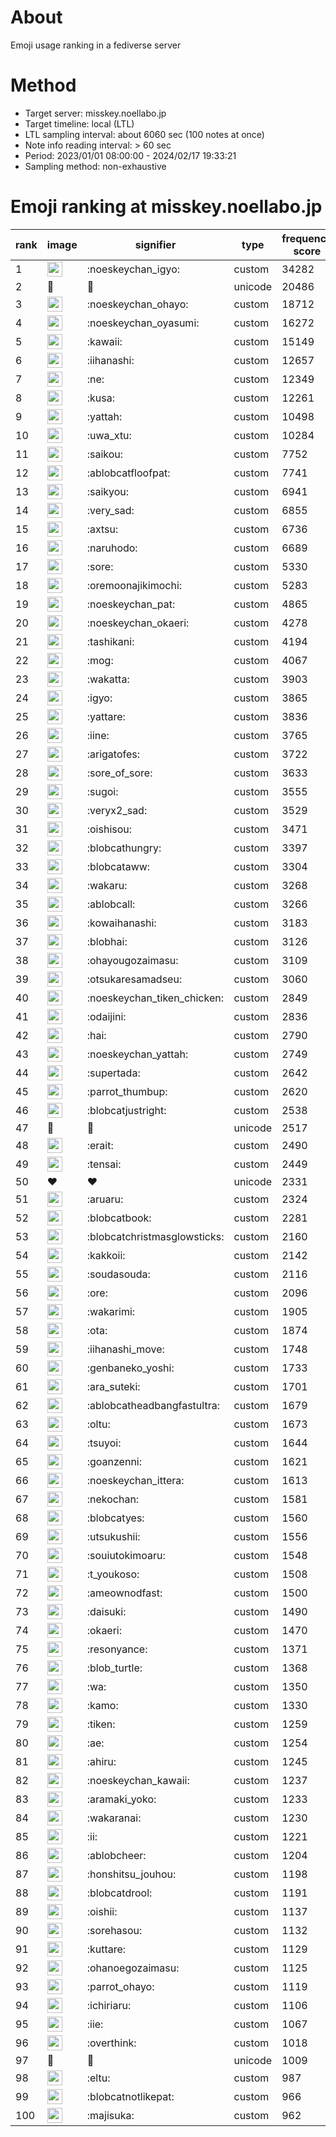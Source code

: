 # About
Emoji usage ranking in a fediverse server

# Method
- Target server: misskey.noellabo.jp
- Target timeline: local (LTL)
- LTL sampling interval: about 6060 sec (100 notes at once)
- Note info reading interval: > 60 sec
- Period: 2023/01/01 08:00:00 - 2024/02/17 19:33:21 
- Sampling method: non-exhaustive

# Emoji ranking at misskey.noellabo.jp

|rank|image|signifier|type|frequency score|
|----|----|----|----|----|
|1|<img height="24" src="https://misskey.noellabo.jp/emoji/noeskeychan_igyo.webp">|:noeskeychan_igyo:|custom|34282|
|2|🎉|🎉|unicode|20486|
|3|<img height="24" src="https://misskey.noellabo.jp/emoji/noeskeychan_ohayo.webp">|:noeskeychan_ohayo:|custom|18712|
|4|<img height="24" src="https://misskey.noellabo.jp/emoji/noeskeychan_oyasumi.webp">|:noeskeychan_oyasumi:|custom|16272|
|5|<img height="24" src="https://misskey.noellabo.jp/emoji/kawaii.webp">|:kawaii:|custom|15149|
|6|<img height="24" src="https://misskey.noellabo.jp/emoji/iihanashi.webp">|:iihanashi:|custom|12657|
|7|<img height="24" src="https://misskey.noellabo.jp/emoji/ne.webp">|:ne:|custom|12349|
|8|<img height="24" src="https://misskey.noellabo.jp/emoji/kusa.webp">|:kusa:|custom|12261|
|9|<img height="24" src="https://misskey.noellabo.jp/emoji/yattah.webp">|:yattah:|custom|10498|
|10|<img height="24" src="https://misskey.noellabo.jp/emoji/uwa_xtu.webp">|:uwa_xtu:|custom|10284|
|11|<img height="24" src="https://misskey.noellabo.jp/emoji/saikou.webp">|:saikou:|custom|7752|
|12|<img height="24" src="https://misskey.noellabo.jp/emoji/ablobcatfloofpat.webp">|:ablobcatfloofpat:|custom|7741|
|13|<img height="24" src="https://misskey.noellabo.jp/emoji/saikyou.webp">|:saikyou:|custom|6941|
|14|<img height="24" src="https://misskey.noellabo.jp/emoji/very_sad.webp">|:very_sad:|custom|6855|
|15|<img height="24" src="https://misskey.noellabo.jp/emoji/axtsu.webp">|:axtsu:|custom|6736|
|16|<img height="24" src="https://misskey.noellabo.jp/emoji/naruhodo.webp">|:naruhodo:|custom|6689|
|17|<img height="24" src="https://misskey.noellabo.jp/emoji/sore.webp">|:sore:|custom|5330|
|18|<img height="24" src="https://misskey.noellabo.jp/emoji/oremoonajikimochi.webp">|:oremoonajikimochi:|custom|5283|
|19|<img height="24" src="https://misskey.noellabo.jp/emoji/noeskeychan_pat.webp">|:noeskeychan_pat:|custom|4865|
|20|<img height="24" src="https://misskey.noellabo.jp/emoji/noeskeychan_okaeri.webp">|:noeskeychan_okaeri:|custom|4278|
|21|<img height="24" src="https://misskey.noellabo.jp/emoji/tashikani.webp">|:tashikani:|custom|4194|
|22|<img height="24" src="https://misskey.noellabo.jp/emoji/mog.webp">|:mog:|custom|4067|
|23|<img height="24" src="https://misskey.noellabo.jp/emoji/wakatta.webp">|:wakatta:|custom|3903|
|24|<img height="24" src="https://misskey.noellabo.jp/emoji/igyo.webp">|:igyo:|custom|3865|
|25|<img height="24" src="https://misskey.noellabo.jp/emoji/yattare.webp">|:yattare:|custom|3836|
|26|<img height="24" src="https://misskey.noellabo.jp/emoji/iine.webp">|:iine:|custom|3765|
|27|<img height="24" src="https://misskey.noellabo.jp/emoji/arigatofes.webp">|:arigatofes:|custom|3722|
|28|<img height="24" src="https://misskey.noellabo.jp/emoji/sore_of_sore.webp">|:sore_of_sore:|custom|3633|
|29|<img height="24" src="https://misskey.noellabo.jp/emoji/sugoi.webp">|:sugoi:|custom|3555|
|30|<img height="24" src="https://misskey.noellabo.jp/emoji/veryx2_sad.webp">|:veryx2_sad:|custom|3529|
|31|<img height="24" src="https://misskey.noellabo.jp/emoji/oishisou.webp">|:oishisou:|custom|3471|
|32|<img height="24" src="https://misskey.noellabo.jp/emoji/blobcathungry.webp">|:blobcathungry:|custom|3397|
|33|<img height="24" src="https://misskey.noellabo.jp/emoji/blobcataww.webp">|:blobcataww:|custom|3304|
|34|<img height="24" src="https://misskey.noellabo.jp/emoji/wakaru.webp">|:wakaru:|custom|3268|
|35|<img height="24" src="https://misskey.noellabo.jp/emoji/ablobcall.webp">|:ablobcall:|custom|3266|
|36|<img height="24" src="https://misskey.noellabo.jp/emoji/kowaihanashi.webp">|:kowaihanashi:|custom|3183|
|37|<img height="24" src="https://misskey.noellabo.jp/emoji/blobhai.webp">|:blobhai:|custom|3126|
|38|<img height="24" src="https://misskey.noellabo.jp/emoji/ohayougozaimasu.webp">|:ohayougozaimasu:|custom|3109|
|39|<img height="24" src="https://misskey.noellabo.jp/emoji/otsukaresamadseu.webp">|:otsukaresamadseu:|custom|3060|
|40|<img height="24" src="https://misskey.noellabo.jp/emoji/noeskeychan_tiken_chicken.webp">|:noeskeychan_tiken_chicken:|custom|2849|
|41|<img height="24" src="https://misskey.noellabo.jp/emoji/odaijini.webp">|:odaijini:|custom|2836|
|42|<img height="24" src="https://misskey.noellabo.jp/emoji/hai.webp">|:hai:|custom|2790|
|43|<img height="24" src="https://misskey.noellabo.jp/emoji/noeskeychan_yattah.webp">|:noeskeychan_yattah:|custom|2749|
|44|<img height="24" src="https://misskey.noellabo.jp/emoji/supertada.webp">|:supertada:|custom|2642|
|45|<img height="24" src="https://misskey.noellabo.jp/emoji/parrot_thumbup.webp">|:parrot_thumbup:|custom|2620|
|46|<img height="24" src="https://misskey.noellabo.jp/emoji/blobcatjustright.webp">|:blobcatjustright:|custom|2538|
|47|🍗|🍗|unicode|2517|
|48|<img height="24" src="https://misskey.noellabo.jp/emoji/erait.webp">|:erait:|custom|2490|
|49|<img height="24" src="https://misskey.noellabo.jp/emoji/tensai.webp">|:tensai:|custom|2449|
|50|❤|❤|unicode|2331|
|51|<img height="24" src="https://misskey.noellabo.jp/emoji/aruaru.webp">|:aruaru:|custom|2324|
|52|<img height="24" src="https://misskey.noellabo.jp/emoji/blobcatbook.webp">|:blobcatbook:|custom|2281|
|53|<img height="24" src="https://misskey.noellabo.jp/emoji/blobcatchristmasglowsticks.webp">|:blobcatchristmasglowsticks:|custom|2160|
|54|<img height="24" src="https://misskey.noellabo.jp/emoji/kakkoii.webp">|:kakkoii:|custom|2142|
|55|<img height="24" src="https://misskey.noellabo.jp/emoji/soudasouda.webp">|:soudasouda:|custom|2116|
|56|<img height="24" src="https://misskey.noellabo.jp/emoji/ore.webp">|:ore:|custom|2096|
|57|<img height="24" src="https://misskey.noellabo.jp/emoji/wakarimi.webp">|:wakarimi:|custom|1905|
|58|<img height="24" src="https://misskey.noellabo.jp/emoji/ota.webp">|:ota:|custom|1874|
|59|<img height="24" src="https://misskey.noellabo.jp/emoji/iihanashi_move.webp">|:iihanashi_move:|custom|1748|
|60|<img height="24" src="https://misskey.noellabo.jp/emoji/genbaneko_yoshi.webp">|:genbaneko_yoshi:|custom|1733|
|61|<img height="24" src="https://misskey.noellabo.jp/emoji/ara_suteki.webp">|:ara_suteki:|custom|1701|
|62|<img height="24" src="https://misskey.noellabo.jp/emoji/ablobcatheadbangfastultra.webp">|:ablobcatheadbangfastultra:|custom|1679|
|63|<img height="24" src="https://misskey.noellabo.jp/emoji/oltu.webp">|:oltu:|custom|1673|
|64|<img height="24" src="https://misskey.noellabo.jp/emoji/tsuyoi.webp">|:tsuyoi:|custom|1644|
|65|<img height="24" src="https://misskey.noellabo.jp/emoji/goanzenni.webp">|:goanzenni:|custom|1621|
|66|<img height="24" src="https://misskey.noellabo.jp/emoji/noeskeychan_ittera.webp">|:noeskeychan_ittera:|custom|1613|
|67|<img height="24" src="https://misskey.noellabo.jp/emoji/nekochan.webp">|:nekochan:|custom|1581|
|68|<img height="24" src="https://misskey.noellabo.jp/emoji/blobcatyes.webp">|:blobcatyes:|custom|1560|
|69|<img height="24" src="https://misskey.noellabo.jp/emoji/utsukushii.webp">|:utsukushii:|custom|1556|
|70|<img height="24" src="https://misskey.noellabo.jp/emoji/souiutokimoaru.webp">|:souiutokimoaru:|custom|1548|
|71|<img height="24" src="https://misskey.noellabo.jp/emoji/t_youkoso.webp">|:t_youkoso:|custom|1508|
|72|<img height="24" src="https://misskey.noellabo.jp/emoji/ameownodfast.webp">|:ameownodfast:|custom|1500|
|73|<img height="24" src="https://misskey.noellabo.jp/emoji/daisuki.webp">|:daisuki:|custom|1490|
|74|<img height="24" src="https://misskey.noellabo.jp/emoji/okaeri.webp">|:okaeri:|custom|1470|
|75|<img height="24" src="https://misskey.noellabo.jp/emoji/resonyance.webp">|:resonyance:|custom|1371|
|76|<img height="24" src="https://misskey.noellabo.jp/emoji/blob_turtle.webp">|:blob_turtle:|custom|1368|
|77|<img height="24" src="https://misskey.noellabo.jp/emoji/wa.webp">|:wa:|custom|1350|
|78|<img height="24" src="https://misskey.noellabo.jp/emoji/kamo.webp">|:kamo:|custom|1330|
|79|<img height="24" src="https://misskey.noellabo.jp/emoji/tiken.webp">|:tiken:|custom|1259|
|80|<img height="24" src="https://misskey.noellabo.jp/emoji/ae.webp">|:ae:|custom|1254|
|81|<img height="24" src="https://misskey.noellabo.jp/emoji/ahiru.webp">|:ahiru:|custom|1245|
|82|<img height="24" src="https://misskey.noellabo.jp/emoji/noeskeychan_kawaii.webp">|:noeskeychan_kawaii:|custom|1237|
|83|<img height="24" src="https://misskey.noellabo.jp/emoji/aramaki_yoko.webp">|:aramaki_yoko:|custom|1233|
|84|<img height="24" src="https://misskey.noellabo.jp/emoji/wakaranai.webp">|:wakaranai:|custom|1230|
|85|<img height="24" src="https://misskey.noellabo.jp/emoji/ii.webp">|:ii:|custom|1221|
|86|<img height="24" src="https://misskey.noellabo.jp/emoji/ablobcheer.webp">|:ablobcheer:|custom|1204|
|87|<img height="24" src="https://misskey.noellabo.jp/emoji/honshitsu_jouhou.webp">|:honshitsu_jouhou:|custom|1198|
|88|<img height="24" src="https://misskey.noellabo.jp/emoji/blobcatdrool.webp">|:blobcatdrool:|custom|1191|
|89|<img height="24" src="https://misskey.noellabo.jp/emoji/oishii.webp">|:oishii:|custom|1137|
|90|<img height="24" src="https://misskey.noellabo.jp/emoji/sorehasou.webp">|:sorehasou:|custom|1132|
|91|<img height="24" src="https://misskey.noellabo.jp/emoji/kuttare.webp">|:kuttare:|custom|1129|
|92|<img height="24" src="https://misskey.noellabo.jp/emoji/ohanoegozaimasu.webp">|:ohanoegozaimasu:|custom|1125|
|93|<img height="24" src="https://misskey.noellabo.jp/emoji/parrot_ohayo.webp">|:parrot_ohayo:|custom|1119|
|94|<img height="24" src="https://misskey.noellabo.jp/emoji/ichiriaru.webp">|:ichiriaru:|custom|1106|
|95|<img height="24" src="https://misskey.noellabo.jp/emoji/iie.webp">|:iie:|custom|1067|
|96|<img height="24" src="https://misskey.noellabo.jp/emoji/overthink.webp">|:overthink:|custom|1018|
|97|👀|👀|unicode|1009|
|98|<img height="24" src="https://misskey.noellabo.jp/emoji/eltu.webp">|:eltu:|custom|987|
|99|<img height="24" src="https://misskey.noellabo.jp/emoji/blobcatnotlikepat.webp">|:blobcatnotlikepat:|custom|966|
|100|<img height="24" src="https://misskey.noellabo.jp/emoji/majisuka.webp">|:majisuka:|custom|962|
